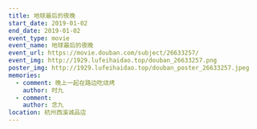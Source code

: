 ```yaml
---
title: 地球最后的夜晚
start_date: 2019-01-02
end_date: 2019-01-02
event_type: movie
event_name: 地球最后的夜晚
event_url: https://movie.douban.com/subject/26633257/
event_img: http://1929.lufeihaidao.top/douban_26633257.png
poster_img: http://1929.lufeihaidao.top/douban_poster_26633257.jpeg
memories:
  - comment: 晚上一起在路边吃烧烤
    author: 时九
  - comment: 
    author: 念九
location: 杭州西溪诚品店
---
```


